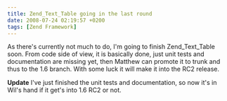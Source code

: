```yaml
---
title: Zend_Text_Table going in the last round
date: 2008-07-24 02:19:57 +0200
tags: [Zend Framework]
---
```


As there's currently not much to do, I'm going to finish Zend_Text_Table soon. From code side of view, it is basically done, just unit tests and documentation are missing yet, then Matthew can promote it to trunk and thus to the 1.6 branch. With some luck it will make it into the RC2 release.

**Update**
I've just finished the unit tests and documentation, so now it's in Wil's hand if it get's into 1.6 RC2 or not.